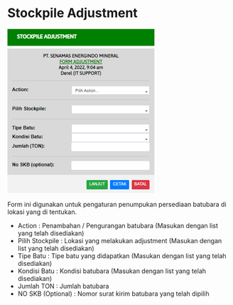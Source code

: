 # Stockpile Adjustment

![](<../../.gitbook/assets/stockpile adjustment.PNG>)

Form ini digunakan untuk pengaturan penumpukan persediaan batubara di lokasi yang di tentukan.

* Action : Penambahan / Pengurangan batubara (Masukan dengan list yang telah disediakan)
* Pilih Stockpile : Lokasi yang melakukan adjustment (Masukan dengan list yang telah disediakan)
* Tipe Batu : Tipe batu yang didapatkan (Masukan dengan list yang telah disediakan)
* Kondisi Batu : Kondisi batubara (Masukan dengan list yang telah disediakan)
* Jumlah TON : Jumlah batubara
* NO SKB (Optional) : Nomor surat kirim batubara yang telah dipilih
